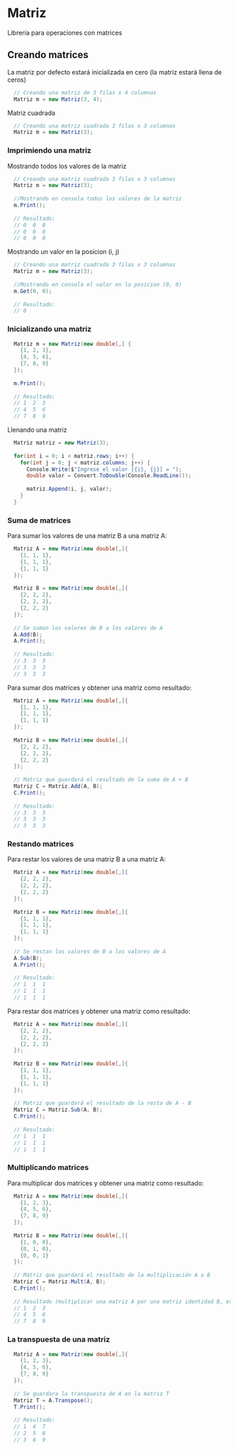 # Matriz
Librería para operaciones con matrices

## Creando matrices
La matriz por defecto estará inicializada en cero (la matriz estará llena de ceros)

```c#
  // Creando una matriz de 3 filas x 4 columnas
  Matriz m = new Matriz(3, 4);
```

Matriz cuadrada 

```c#
  // Creando una matriz cuadrada 3 filas x 3 columnas
  Matriz m = new Matriz(3);
```

### Imprimiendo una matriz

Mostrando todos los valores de la matriz

```c#
  // Creando una matriz cuadrada 3 filas x 3 columnas
  Matriz m = new Matriz(3);
  
  //Mostrando en consola todos los valores de la matriz
  m.Print();
 
  // Resultado:
  // 0  0  0
  // 0  0  0
  // 0  0  0
```

Mostrando un valor en la posicion (i, j)

```c#
  // Creando una matriz cuadrada 3 filas x 3 columnas
  Matriz m = new Matriz(3);
  
  //Mostrando en consola el valor en la posicion (0, 0)
  m.Get(0, 0);
 
  // Resultado:
  // 0
```

### Inicializando una matriz

```c#
  Matriz m = new Matriz(new double[,] {
    {1, 2, 3},
    {4, 5, 6},
    {7, 8, 9}
  });
  
  m.Print();
  
  // Resultado:
  // 1  2  3
  // 4  5  6
  // 7  8  9
```

Llenando una matriz

```c#
  Matriz matriz = new Matriz(3);
  
  for(int i = 0; i < matriz.rows; i++) {
    for(int j = 0; j < matriz.columns; j++) {
      Console.Write($"Ingrese el valor [{i}, {j}] = ");
      double valor = Convert.ToDouble(Console.ReadLine());
      
      matriz.Append(i, j, valor);
    }
  }
```

### Suma de matrices

Para sumar los valores de una matriz B a una matriz A:

```c#
  Matriz A = new Matriz(new double[,]{
    {1, 1, 1},
    {1, 1, 1},
    {1, 1, 1}
  });
  
  Matriz B = new Matriz(new double[,]{
    {2, 2, 2},
    {2, 2, 2},
    {2, 2, 2}
  });
  
  // Se suman los valores de B a los valores de A
  A.Add(B);
  A.Print();
  
  // Resultado:
  // 3  3  3
  // 3  3  3
  // 3  3  3
```

Para sumar dos matrices y obtener una matriz como resultado:

```c#
  Matriz A = new Matriz(new double[,]{
    {1, 1, 1},
    {1, 1, 1},
    {1, 1, 1}
  });
  
  Matriz B = new Matriz(new double[,]{
    {2, 2, 2},
    {2, 2, 2},
    {2, 2, 2}
  });
  
  // Matriz que guardará el resultado de la suma de A + B
  Matriz C = Matriz.Add(A, B);
  C.Print();
  
  // Resultado:
  // 3  3  3
  // 3  3  3
  // 3  3  3
```

### Restando matrices

Para restar los valores de una matriz B a una matriz A:

```c#
  Matriz A = new Matriz(new double[,]{
    {2, 2, 2},
    {2, 2, 2},
    {2, 2, 2}
  });
  
  Matriz B = new Matriz(new double[,]{
    {1, 1, 1},
    {1, 1, 1},
    {1, 1, 1}
  });
  
  // Se restan los valores de B a los valores de A
  A.Sub(B);
  A.Print();
  
  // Resultado:
  // 1  1  1
  // 1  1  1
  // 1  1  1
```

Para restar dos matrices y obtener una matriz como resultado:

```c#
  Matriz A = new Matriz(new double[,]{
    {2, 2, 2},
    {2, 2, 2},
    {2, 2, 2}
  });
  
  Matriz B = new Matriz(new double[,]{
    {1, 1, 1},
    {1, 1, 1},
    {1, 1, 1}
  });
  
  // Matriz que guardará el resultado de la resta de A - B
  Matriz C = Matriz.Sub(A, B);
  C.Print();
  
  // Resultado:
  // 1  1  1
  // 1  1  1
  // 1  1  1
```

### Multiplicando matrices

Para multiplicar dos matrices y obtener una matriz como resultado:

```c#
  Matriz A = new Matriz(new double[,]{
    {1, 2, 3},
    {4, 5, 6},
    {7, 8, 9}
  });
  
  Matriz B = new Matriz(new double[,]{
    {1, 0, 0},
    {0, 1, 0},
    {0, 0, 1}
  });
  
  // Matriz que guardará el resultado de la multiplicación A x B
  Matriz C = Matriz.Mult(A, B);
  C.Print();
  
  // Resultado (multiplicar una matriz A por una matriz identidad B, es equivalente a multiplicar cada elemento de la matriz A por 1):
  // 1  2  3
  // 4  5  6
  // 7  8  9
```

### La transpuesta de una matriz

```c#
  Matriz A = new Matriz(new double[,]{
    {1, 2, 3},
    {4, 5, 6},
    {7, 8, 9}
  });
  
  // Se guardara la transpuesta de A en la matriz T
  Matriz T = A.Transpose();
  T.Print();
  
  // Resultado:
  // 1  4  7
  // 2  5  8
  // 3  6  9
```
